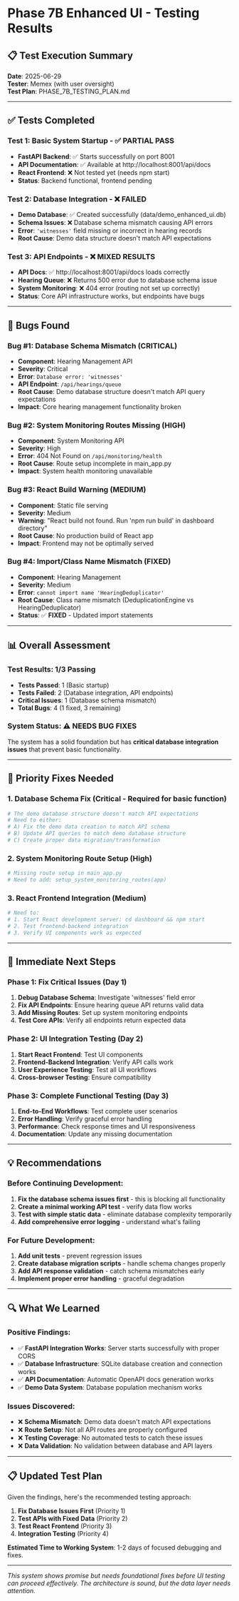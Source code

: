 # Phase 7B Enhanced UI - Testing Results

## 📋 **Test Execution Summary**
**Date**: 2025-06-29  
**Tester**: Memex (with user oversight)  
**Test Plan**: PHASE_7B_TESTING_PLAN.md

---

## ✅ **Tests Completed**

### **Test 1: Basic System Startup** - ✅ PARTIAL PASS
- **FastAPI Backend**: ✅ Starts successfully on port 8001
- **API Documentation**: ✅ Available at http://localhost:8001/api/docs  
- **React Frontend**: ❌ Not tested yet (needs npm start)
- **Status**: Backend functional, frontend pending

### **Test 2: Database Integration** - ❌ FAILED
- **Demo Database**: ✅ Created successfully (data/demo_enhanced_ui.db)
- **Schema Issues**: ❌ Database schema mismatch causing API errors
- **Error**: `'witnesses'` field missing or incorrect in hearing records
- **Root Cause**: Demo data structure doesn't match API expectations

### **Test 3: API Endpoints** - ❌ MIXED RESULTS
- **API Docs**: ✅ http://localhost:8001/api/docs loads correctly
- **Hearing Queue**: ❌ Returns 500 error due to database schema issue
- **System Monitoring**: ❌ 404 error (routing not set up correctly)
- **Status**: Core API infrastructure works, but endpoints have bugs

---

## 🐛 **Bugs Found**

### **Bug #1: Database Schema Mismatch (CRITICAL)**
- **Component**: Hearing Management API
- **Severity**: Critical
- **Error**: `Database error: 'witnesses'`
- **API Endpoint**: `/api/hearings/queue`
- **Root Cause**: Demo database structure doesn't match API query expectations
- **Impact**: Core hearing management functionality broken

### **Bug #2: System Monitoring Routes Missing (HIGH)**
- **Component**: System Monitoring API
- **Severity**: High  
- **Error**: 404 Not Found on `/api/monitoring/health`
- **Root Cause**: Route setup incomplete in main_app.py
- **Impact**: System health monitoring unavailable

### **Bug #3: React Build Warning (MEDIUM)**
- **Component**: Static file serving
- **Severity**: Medium
- **Warning**: "React build not found. Run 'npm run build' in dashboard directory"
- **Root Cause**: No production build of React app
- **Impact**: Frontend may not be optimally served

### **Bug #4: Import/Class Name Mismatch (FIXED)**
- **Component**: Hearing Management
- **Severity**: Medium
- **Error**: `cannot import name 'HearingDeduplicator'`
- **Root Cause**: Class name mismatch (DeduplicationEngine vs HearingDeduplicator)
- **Status**: ✅ **FIXED** - Updated import statements

---

## 📊 **Overall Assessment**

### **Test Results**: 1/3 Passing
- **Tests Passed**: 1 (Basic startup)
- **Tests Failed**: 2 (Database integration, API endpoints)
- **Critical Issues**: 1 (Database schema mismatch)
- **Total Bugs**: 4 (1 fixed, 3 remaining)

### **System Status**: ⚠️ **NEEDS BUG FIXES**
The system has a solid foundation but has **critical database integration issues** that prevent basic functionality.

---

## 🔧 **Priority Fixes Needed**

### **1. Database Schema Fix (Critical - Required for basic function)**
```python
# The demo database structure doesn't match API expectations
# Need to either:
# A) Fix the demo data creation to match API schema
# B) Update API queries to match demo database structure
# C) Create proper data migration/transformation
```

### **2. System Monitoring Route Setup (High)**
```python
# Missing route setup in main_app.py
# Need to add: setup_system_monitoring_routes(app)
```

### **3. React Frontend Integration (Medium)**
```bash
# Need to:
# 1. Start React development server: cd dashboard && npm start
# 2. Test frontend-backend integration
# 3. Verify UI components work as expected
```

---

## 🚀 **Immediate Next Steps**

### **Phase 1: Fix Critical Issues (Day 1)**
1. **Debug Database Schema**: Investigate 'witnesses' field error
2. **Fix API Endpoints**: Ensure hearing queue API returns valid data
3. **Add Missing Routes**: Set up system monitoring endpoints
4. **Test Core APIs**: Verify all endpoints return expected data

### **Phase 2: UI Integration Testing (Day 2)**
1. **Start React Frontend**: Test UI components
2. **Frontend-Backend Integration**: Verify API calls work
3. **User Experience Testing**: Test all UI workflows
4. **Cross-browser Testing**: Ensure compatibility

### **Phase 3: Complete Functional Testing (Day 3)**
1. **End-to-End Workflows**: Test complete user scenarios
2. **Error Handling**: Verify graceful error handling
3. **Performance**: Check response times and UI responsiveness
4. **Documentation**: Update any missing documentation

---

## 💡 **Recommendations**

### **Before Continuing Development**:
1. **Fix the database schema issues first** - this is blocking all functionality
2. **Create a minimal working API test** - verify data flow works
3. **Test with simple static data** - eliminate database complexity temporarily
4. **Add comprehensive error logging** - understand what's failing

### **For Future Development**:
1. **Add unit tests** - prevent regression issues
2. **Create database migration scripts** - handle schema changes properly
3. **Add API response validation** - catch schema mismatches early
4. **Implement proper error handling** - graceful degradation

---

## 🔍 **What We Learned**

### **Positive Findings**:
- ✅ **FastAPI Integration Works**: Server starts successfully with proper CORS
- ✅ **Database Infrastructure**: SQLite database creation and connection works
- ✅ **API Documentation**: Automatic OpenAPI docs generation works
- ✅ **Demo Data System**: Database population mechanism works

### **Issues Discovered**:
- ❌ **Schema Mismatch**: Demo data doesn't match API expectations
- ❌ **Route Setup**: Not all API routes are properly configured
- ❌ **Testing Coverage**: No automated tests to catch these issues
- ❌ **Data Validation**: No validation between database and API layers

---

## 📋 **Updated Test Plan**

Given the findings, here's the recommended testing approach:

1. **Fix Database Issues First** (Priority 1)
2. **Test APIs with Fixed Data** (Priority 2)  
3. **Test React Frontend** (Priority 3)
4. **Integration Testing** (Priority 4)

**Estimated Time to Working System**: 1-2 days of focused debugging and fixes.

---

*This system shows promise but needs foundational fixes before UI testing can proceed effectively. The architecture is sound, but the data layer needs attention.*